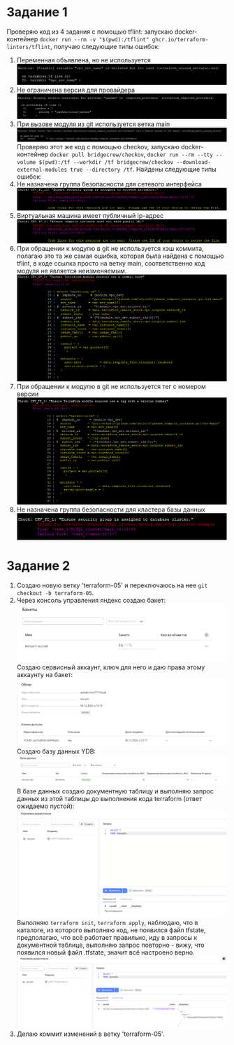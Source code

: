 # Задание 1
Проверяю код из 4 задания с помощью tflint: запускаю docker-контейнер ```docker run --rm -v "$(pwd):/tflint" ghcr.io/terraform-linters/tflint```, получаю следующие типы ошибок:  
1. Переменная объявлена, но не используется    
![](https://github.com/OlgaLesnykh/screenshots/blob/main/Terraform_055.png)    
2. Не ограничена версия для провайдера    
![](https://github.com/OlgaLesnykh/screenshots/blob/main/Terraform_056.png)    
3. При вызове модуля из git используется ветка main    
![](https://github.com/OlgaLesnykh/screenshots/blob/main/Terraform_057.png)    
Проверяю этот же код с помощью checkov, запускаю docker-контейнер ```docker pull bridgecrew/checkov```, ```docker run --rm --tty --volume $(pwd):/tf --workdir /tf bridgecrew/checkov --download-external-modules true --directory /tf```. Найдены следующие типы ошибок:    
1. Не назначена группа безопасности для сетевого интерфейса
![](https://github.com/OlgaLesnykh/screenshots/blob/main/Terraform_058.png)    
2. Виртуальная машина имеет публичный ip-адрес    
![](https://github.com/OlgaLesnykh/screenshots/blob/main/Terraform_059.png)    
3. При обращении к модулю в git не используется хэш коммита, полагаю это та же самая ошибка, которая была найдена с помощью tflint, в коде ссылка просто на ветку main, соответственно код модуля не является неизменяемым.    
![](https://github.com/OlgaLesnykh/screenshots/blob/main/Terraform_060.png)    
4. При обращении к модулю в git не используется тег с номером версии    
![](https://github.com/OlgaLesnykh/screenshots/blob/main/Terraform_061.png)    
5. Не назначена группа безопасности для кластера базы данных    
![](https://github.com/OlgaLesnykh/screenshots/blob/main/Terraform_062.png)    
# Задание 2
1. Создаю новую ветку 'terraform-05' и переключаюсь на нее ```git checkout -b terraform-05```.
2. Через консоль управления яндекс создаю бакет:    
![](https://github.com/OlgaLesnykh/screenshots/blob/main/Terraform_063.png)    
Создаю сервисный аккаунт, ключ для него и даю права этому аккаунту на бакет:    
![](https://github.com/OlgaLesnykh/screenshots/blob/main/Terraform_064.png)    
Создаю базу данных YDB:    
![](https://github.com/OlgaLesnykh/screenshots/blob/main/Terraform_065.png)    
В базе данных создаю документную таблицу и выполняю запрос данных из этой таблицы до выполнения кода terraform (ответ ожидаемо пустой):    
![](https://github.com/OlgaLesnykh/screenshots/blob/main/Terraform_066.png)    
Выполняю ```terraform init```, ```terraform apply```, наблюдаю, что в каталоге, из которого выполняю код, не появился файл tfstate, предполагаю, что всё работает правильно, иду в запросы к документной таблице, выполняю запрос повторно - вижу, что появился новый файл .tfstate, значит всё настроено верно.    
![](https://github.com/OlgaLesnykh/screenshots/blob/main/Terraform_067.png)    
3. Делаю коммит изменений в ветку 'terraform-05'.